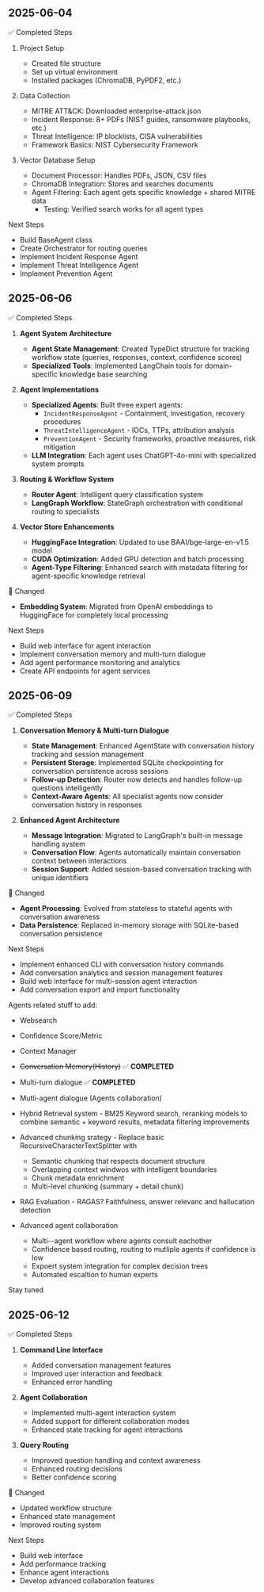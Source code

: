## 2025-06-04

:white_check_mark: Completed Steps

1. Project Setup

   - Created file structure
   - Set up virtual environment
   - Installed packages (ChromaDB, PyPDF2, etc.)

2. Data Collection

   - MITRE ATT&CK: Downloaded enterprise-attack.json
   - Incident Response: 8+ PDFs (NIST guides, ransomware playbooks, etc.)
   - Threat Intelligence: IP blocklists, CISA vulnerabilities
   - Framework Basics: NIST Cybersecurity Framework

3. Vector Database Setup

   - Document Processor: Handles PDFs, JSON, CSV files
   - ChromaDB Integration: Stores and searches documents
   - Agent Filtering: Each agent gets specific knowledge + shared MITRE data
     - Testing: Verified search works for all agent types

Next Steps

- Build BaseAgent class
- Create Orchestrator for routing queries
- Implement Incident Response Agent
- Implement Threat Intelligence Agent
- Implement Prevention Agent

## 2025-06-06

:white_check_mark: Completed Steps

1. **Agent System Architecture**

   - **Agent State Management**: Created TypeDict structure for tracking workflow state (queries, responses, context, confidence scores)
   - **Specialized Tools**: Implemented LangChain tools for domain-specific knowledge base searching

2. **Agent Implementations**

   - **Specialized Agents**: Built three expert agents:
     - `IncidentResponseAgent` - Containment, investigation, recovery procedures
     - `ThreatIntelligenceAgent` - IOCs, TTPs, attribution analysis
     - `PreventionAgent` - Security frameworks, proactive measures, risk mitigation
   - **LLM Integration**: Each agent uses ChatGPT-4o-mini with specialized system prompts

3. **Routing & Workflow System**

   - **Router Agent**: Intelligent query classification system
   - **LangGraph Workflow**: StateGraph orchestration with conditional routing to specialists

4. **Vector Store Enhancements**
   - **HuggingFace Integration**: Updated to use BAAI/bge-large-en-v1.5 model
   - **CUDA Optimization**: Added GPU detection and batch processing
   - **Agent-Type Filtering**: Enhanced search with metadata filtering for agent-specific knowledge retrieval

:arrows_counterclockwise: Changed

- **Embedding System**: Migrated from OpenAI embeddings to HuggingFace for completely local processing

Next Steps

- Build web interface for agent interaction
- Implement conversation memory and multi-turn dialogue
- Add agent performance monitoring and analytics
- Create API endpoints for agent services

## 2025-06-09

:white_check_mark: Completed Steps

1. **Conversation Memory & Multi-turn Dialogue**

   - **State Management**: Enhanced AgentState with conversation history tracking and session management
   - **Persistent Storage**: Implemented SQLite checkpointing for conversation persistence across sessions
   - **Follow-up Detection**: Router now detects and handles follow-up questions intelligently
   - **Context-Aware Agents**: All specialist agents now consider conversation history in responses

2. **Enhanced Agent Architecture**

   - **Message Integration**: Migrated to LangGraph's built-in message handling system
   - **Conversation Flow**: Agents automatically maintain conversation context between interactions
   - **Session Support**: Added session-based conversation tracking with unique identifiers

:arrows_counterclockwise: Changed

- **Agent Processing**: Evolved from stateless to stateful agents with conversation awareness
- **Data Persistence**: Replaced in-memory storage with SQLite-based conversation persistence

Next Steps

- Implement enhanced CLI with conversation history commands
- Add conversation analytics and session management features
- Build web interface for multi-session agent interaction
- Add conversation export and import functionality

Agents related stuff to add:

- Websearch
- Confidence Score/Metric
- Context Manager
- ~~Conversation Memory(History)~~ ✅ **COMPLETED**
- Multi-turn dialogue ✅ **COMPLETED**
- Mutli-agent dialogue (Agents collaboration)

- Hybrid Retrieval system - BM25 Keyword search, reranking models to combine semantic + keyword results, metadata filtering improvements
- Advanced chunking srategy - Replace basic RecursiveCharacterTextSplitter with
  - Semantic chunking that respects document structure
  - Overlapping context windwos with intelligent boundaries
  - Chunk metadata enrichment
  - Multi-level chunking (summary + detail chunk)
- RAG Evaluation - RAGAS? Faithfulness, answer relevanc and hallucation detection
- Advanced agent collaboration
  - Multi--agent workflow where agents consult eachother
  - Confidence based routing, routing to mutliple agents if confidence is low
  - Expoert system integration for complex decision trees
  - Automated escaltion to human experts

Stay tuned

## 2025-06-12

:white_check_mark: Completed Steps

1. **Command Line Interface**

   - Added conversation management features
   - Improved user interaction and feedback
   - Enhanced error handling

2. **Agent Collaboration**

   - Implemented multi-agent interaction system
   - Added support for different collaboration modes
   - Enhanced state tracking for agent interactions

3. **Query Routing**
   - Improved question handling and context awareness
   - Enhanced routing decisions
   - Better confidence scoring

:arrows_counterclockwise: Changed

- Updated workflow structure
- Enhanced state management
- Improved routing system

Next Steps

- Build web interface
- Add performance tracking
- Enhance agent interactions
- Develop advanced collaboration features
